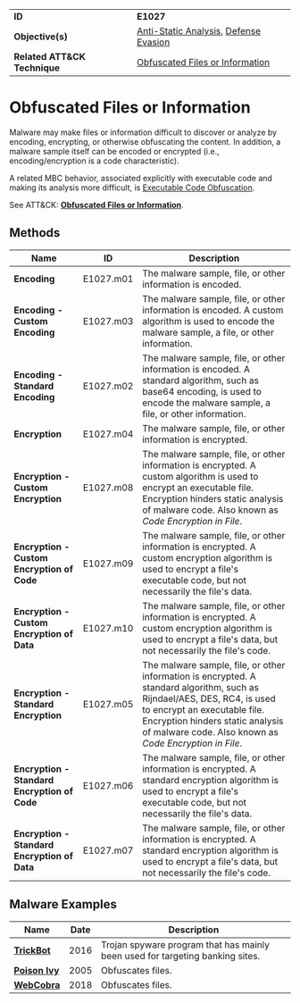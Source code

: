 |||
|---|---|
|**ID**|**E1027**|
|**Objective(s)**|[Anti-Static Analysis](https://github.com/MBCProject/mbc-markdown/tree/master/anti-static-analysis), [Defense Evasion](https://github.com/MBCProject/mbc-markdown/tree/master/defense-evasion)|
|**Related ATT&CK Technique**|[Obfuscated Files or Information](https://attack.mitre.org/techniques/T1027)|


Obfuscated Files or Information
===============================
Malware may make files or information difficult to discover or analyze by encoding, encrypting, or otherwise obfuscating the content. In addition, a malware sample itself can be encoded or encrypted (i.e., encoding/encryption is a code characteristic).

A related MBC behavior, associated explicitly with executable code and making its analysis more difficult, is [Executable Code Obfuscation](https://github.com/MBCProject/mbc-markdown/tree/master/anti-static-analysis/exe-code-obfuscate.md).

See ATT&CK: [**Obfuscated Files or Information**](https://attack.mitre.org/techniques/T1027/).

Methods
-------
|Name|ID|Description|
|---|---|---|
|**Encoding**|E1027.m01|The malware sample, file, or other information is encoded.|
|**Encoding - Custom Encoding**|E1027.m03|The malware sample, file, or other information is encoded. A custom algorithm is used to encode the malware sample, a file, or other information.|
|**Encoding - Standard Encoding**|E1027.m02|The malware sample, file, or other information is encoded. A standard algorithm, such as base64 encoding, is used to encode the malware sample, a file, or other information.|
|**Encryption**|E1027.m04|The malware sample, file, or other information is encrypted.|
|**Encryption - Custom Encryption**|E1027.m08|The malware sample, file, or other information is encrypted. A custom algorithm is used to encrypt an executable file. Encryption hinders static analysis of malware code. Also known as *Code Encryption in File*.|
|**Encryption - Custom Encryption of Code**|E1027.m09|The malware sample, file, or other information is encrypted. A custom encryption algorithm is used to encrypt a file's executable code, but not necessarily the file's data.|
|**Encryption - Custom Encryption of Data**|E1027.m10|The malware sample, file, or other information is encrypted. A custom encryption algorithm is used to encrypt a file's data, but not necessarily the file's code.|
|**Encryption - Standard Encryption**|E1027.m05|The malware sample, file, or other information is encrypted. A standard algorithm, such as Rijndael/AES, DES, RC4, is used to encrypt an executable file. Encryption hinders static analysis of malware code. Also known as *Code Encryption in File*.|
|**Encryption - Standard Encryption of Code**|E1027.m06|The malware sample, file, or other information is encrypted. A standard encryption algorithm is used to encrypt a file's executable code, but not necessarily the file's data.|
|**Encryption - Standard Encryption of Data**|E1027.m07|The malware sample, file, or other information is encrypted. A standard encryption algorithm is used to encrypt a file's data, but not necessarily the file's code.|

Malware Examples
----------------
|Name|Date|Description|
|---|---|---|
|[**TrickBot**](https://github.com/MBCProject/mbc-markdown/tree/master/xample-malware/trickbot.md)|2016|Trojan spyware program that has mainly been used for targeting banking sites.|
|[**Poison Ivy**](https://github.com/MBCProject/mbc-markdown/tree/master/xample-malware/poison-ivy.md)|2005|Obfuscates files.|
|[**WebCobra**](https://github.com/MBCProject/mbc-markdown/blob/master/xample-malware/webcobra.md)|2018|Obfuscates files.|
